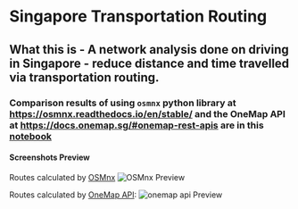 # Singapore Transportation Routing
## What this is - A network analysis done on driving in Singapore - reduce distance and time travelled via transportation routing.
### Comparison results of using `osmnx` python library at https://osmnx.readthedocs.io/en/stable/ and the OneMap API at https://docs.onemap.sg/#onemap-rest-apis are in this [notebook](https://github.com/incubated-geek-cc/sg-transportation-routing/blob/main/Network%20Analysis%20-%20Routing%20in%20Singapore.ipynb)
#### Screenshots Preview
Routes calculated by [OSMnx](https://osmnx.readthedocs.io/en/stable/)
![OSMnx Preview](https://github.com/incubated-geek-cc/sg-transportation-routing/blob/main/osmx_calculated_Fastest_Shortest_Routes.png)

Routes calculated by [OneMap API](https://docs.onemap.sg/#onemap-rest-apis):
![onemap api Preview](https://github.com/incubated-geek-cc/sg-transportation-routing/blob/main/onemap_api_Fastest_Shortest_Routes.png)